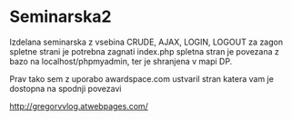 # Seminarska2
Izdelana seminarska z vsebina CRUDE, AJAX, LOGIN, LOGOUT
za zagon spletne strani je potrebna zagnati index.php
spletna stran je povezana z bazo na localhost/phpmyadmin, ter je shranjena v mapi DP.

Prav tako sem z uporabo awardspace.com ustvaril stran katera vam je dostopna na spodnji povezavi

http://gregorvvlog.atwebpages.com/
